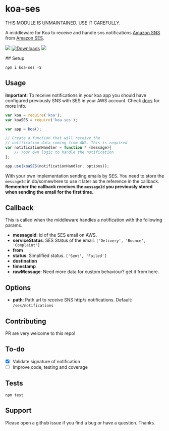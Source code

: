 # koa-ses

THIS MODULE IS UNMAINTAINED. USE IT CAREFULLY.

A middleware for Koa to receive and handle sns notifications [Amazon SNS](https://aws.amazon.com/sns/) from [Amazon SES](https://aws.amazon.com/ses/).

[![](https://img.shields.io/node/v/koa-ses.svg?style=flat)](https://www.npmjs.com/package/koa-ses)
[![Downloads](https://img.shields.io/npm/dm/koa-ses.svg?style=flat)](https://www.npmjs.com/package/koa-ses)
[![](https://img.shields.io/travis/andfk/koa-ses.svg)](https://www.npmjs.com/package/koa-ses)


## Setup

`npm i koa-ses -S`

## Usage

**Important**: To receive notifications in your koa app you should have configured previously SNS with SES in your AWS account. Check [docs](http://docs.aws.amazon.com/ses/latest/DeveloperGuide/notifications-via-sns.html) for more info.

```js
var koa = require('koa');
var koaSES = require('koa-ses');

var app = koa();

// Create a function that will receive the
// notification data coming from AWS. This is required
var notificationHandler = function * (message){
	// Your own logic to handle the notification
};

app.use(koaSES(notificationHandler, options));
```
With your own implementation sending emails by SES. You need to store the `messageId` in db/somewhere to use it later as the reference in the callback. **Remember the callback receives the `messageId` you previously stored when sending the email for the first time.**


## Callback
This is called when the middleware handles a notification with the following params.

* **messageId**: id of the SES email on AWS.
* **serviceStatus**: SES Status of the email. `['Delivery', 'Bounce', 'Complaint']`
* **from**
* **status**: Simplified status. `['Sent', 'Failed']`
* **destination**
* **timestamp**
* **rawMessage**: Need more data for custom behaviour? get it from here.

## Options

* **path**: Path url to receive SNS http/s notifications. Default: `/ses/notifications`

## Contributing

PR are very welcome to this repo!

## To-do

- [x] Validate signature of notification
- [ ] Improve code, testing and coverage

## Tests

`npm test`

## Support

Please open a github issue if you find a bug or have a question. Thanks.
